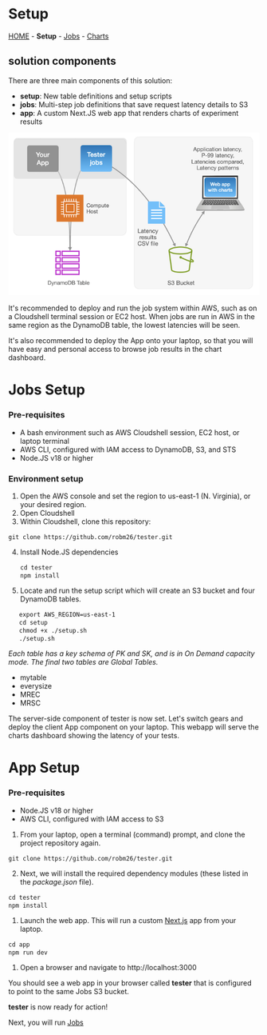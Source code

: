 # Setup

[HOME](../README.md) - **Setup** - [Jobs](../jobs/README.md) - [Charts](../app/README.md)


## solution components
There are three main components of this solution:
 * **setup**: New table definitions and setup scripts
 * **jobs**: Multi-step job definitions that save request latency details to S3
 * **app**: A custom Next.JS web app that renders charts of experiment results

![spash-image_002](/public/tester_s02.png)

It's recommended to deploy and run the job system within AWS, such as on a Cloudshell terminal session or EC2 host. When jobs are run in AWS in the same region as the DynamoDB table, the lowest latencies will be seen.

It's also recommended to deploy the App onto your laptop, so that you will have easy and personal access to browse job results in the chart dashboard. 

# Jobs Setup

### Pre-requisites
* A bash environment such as AWS Cloudshell session, EC2 host, or laptop terminal
* AWS CLI, configured with IAM access to DynamoDB, S3, and STS
* Node.JS v18 or higher

### Environment setup
1. Open the AWS console and set the region to us-east-1 (N. Virginia), or your desired region.
2. Open Cloudshell
3. Within Cloudshell, clone this repository:

 ```
 git clone https://github.com/robm26/tester.git
 ```
4. Install Node.JS dependencies
   
   ```
   cd tester
   npm install
   ```

5. Locate and run the setup script which will create an S3 bucket and four DynamoDB tables.
```
   export AWS_REGION=us-east-1
   cd setup
   chmod +x ./setup.sh
   ./setup.sh
```
   
   *Each table has a key schema of PK and SK, and is in On Demand capacity mode. The final two tables are Global Tables.*

   * mytable
   * everysize
   * MREC
   * MRSC

The server-side component of tester is now set. Let's switch gears and deploy the client App component on your laptop. This webapp will serve the charts dashboard showing the latency of your tests.

# App Setup
### Pre-requisites

* Node.JS v18 or higher
* AWS CLI, configured with IAM access to S3 

1. From your laptop, open a terminal (command) prompt, and clone the project repository again. 

 ```
 git clone https://github.com/robm26/tester.git
 ```
   
2.  Next, we will install the required dependency modules (these listed in the *package.json* file).
```
cd tester
npm install
```
   
1. Launch the web app. This will run a custom [Next.js](https://nextjs.org/) app from your laptop. 
   
```
cd app
npm run dev
```

1. Open a browser and navigate to http://localhost:3000

You should see a web app in your browser called **tester** that is configured to point to the same Jobs S3 bucket.

**tester** is now ready for action! 

Next, you will run [Jobs](../jobs/README.md)
